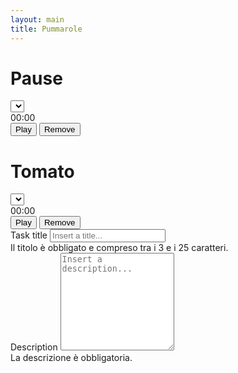 ```yaml
---
layout: main
title: Pummarole
---
```


<div class="row">
    <div class="col-md-4">
      <h1>Pause</h1>
      <div class="input-group mb-3">
        <div class="input-group-prepend">
        </div>
        <select class="custom-select" id="selectPause">
        </select>
      </div>
      <div id="pauseTimer">00:00</div>
      <button type="button" class="btn btn-success" id="playPause">Play</button>
      <button type="button" class="btn btn-danger" id="brokenPause" >Remove</button>
    </div>
    <div class="col-md-4">
      <h1>Tomato</h1>
      <div class="input-group mb-3">
        <div class="input-group-prepend">
        </div>
        <select class="custom-select" id="selectTomato">
        </select>
      </div>
      <div id="tomatoTimer">00:00</div>
      <button type="button" class="btn btn-success" id="playTomato">Play</button>
      <button type="button" class="btn btn-danger" id="brokenTomato" >Remove</button>
    </div>
    <div class="col-md-4">
      <form>
        <div class="form-group">
          <label>Task title</label>
          <input type="text" class="form-control is-valid" id="tomatoTitle" placeholder="Insert a title..." min="3" max="25" required>
        </div>
        <div class="invalid-feedback">
          Il titolo è obbligato e compreso tra i 3 e i 25 caratteri.
        </div>
        <div class="form-group">
          <label>Description</label>
          <textarea class="form-control rounded-0" id="tomatoDescription" rows="10" placeholder="Insert a description..." max="255" required></textarea>
          <div class="invalid-feedback">
          La descrizione è obbligatoria.
          </div>
        </div>
      </form>
    </div>
</div>
